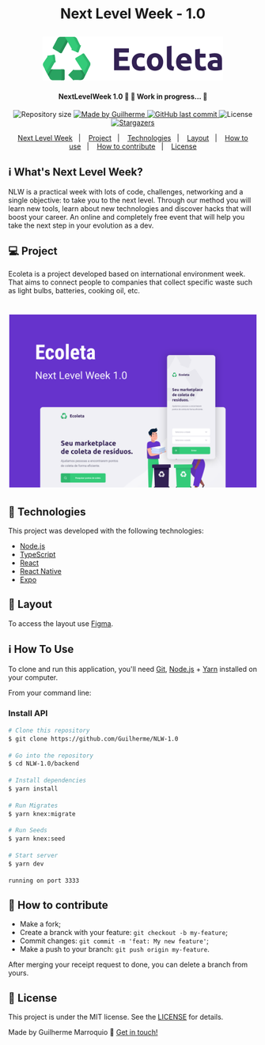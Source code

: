 <h1 align="center">Next Level Week - 1.0</h1>

<h2 align="center">
  <img alt="Ecoleta" src=".github/logo.svg" title="Ecoleta Logo"/>
</h2>

<h4 align="center"> 
	NextLevelWeek 1.0 🚀 🚧 Work in progress... 🚧
</h4>
<p align="center">
  <img alt="Repository size" src="https://img.shields.io/github/repo-size/gmarroquio/NLW-1.0-ecoleta">
	
  <a href="https://www.linkedin.com/in/gmarroquio/">
    <img alt="Made by Guilherme" src="https://img.shields.io/badge/made%20by-Guilherme-%2304D361">
  </a>

  <a href="https://github.com/Guilherme/NLW-1.0/commits/master">
    <img alt="GitHub last commit" src="https://img.shields.io/github/last-commit/gmarroquio/NLW-1.0-ecoleta">
  </a>

  <img alt="License" src="https://img.shields.io/badge/license-MIT-brightgreen">
   <a href="https://github.com/gmarroquio/NLW-1.0-ecoleta/stargazers">
    <img alt="Stargazers" src="https://img.shields.io/github/stars/gmarroquio/NLW-1.0-ecoleta?style=social">
  </a>
</p>

<p align="center">
  <a href="#-nlw">Next Level Week</a>&nbsp;&nbsp;&nbsp;|&nbsp;&nbsp;&nbsp;
  <a href="#-project">Project</a>&nbsp;&nbsp;&nbsp;|&nbsp;&nbsp;&nbsp;
  <a href="#rocket-Technologies">Technologies</a>&nbsp;&nbsp;&nbsp;|&nbsp;&nbsp;&nbsp;
  <a href="#-layout">Layout</a>&nbsp;&nbsp;&nbsp;|&nbsp;&nbsp;&nbsp;
  <a href="#-how-to-use">How to use</a>&nbsp;&nbsp;&nbsp;|&nbsp;&nbsp;&nbsp;
  <a href="#-how-to-contribute">How to contribute</a>&nbsp;&nbsp;&nbsp;|&nbsp;&nbsp;&nbsp;
  <a href="#memo-license">License</a>
</p>

## ℹ️ What's Next Level Week?

NLW is a practical week with lots of code, challenges, networking and a single objective: to take you to the next level.
Through our method you will learn new tools, learn about new technologies and discover hacks that will boost your career.
An online and completely free event that will help you take the next step in your evolution as a dev.

## 💻 Project

Ecoleta is a project developed based on international environment week.
That aims to connect people to companies that collect specific waste such as light bulbs, batteries, cooking oil, etc.

<h1 align="center">
    <img alt="Example" title="Example" src=".github/capa.svg" width="500px" />
</h1>

## :rocket: Technologies

This project was developed with the following technologies:

- [Node.js][nodejs]
- [TypeScript][typescript]
- [React][reactjs]
- [React Native][rn]
- [Expo][expo]

## 🔖 Layout

To access the layout use [Figma](https://www.figma.com/file/1SxgOMojOB2zYT0Mdk28lB/).

## ℹ️ How To Use

To clone and run this application, you'll need [Git](https://git-scm.com), [Node.js][nodejs] + [Yarn][yarn] installed on your computer.

From your command line:

### Install API

```bash
# Clone this repository
$ git clone https://github.com/Guilherme/NLW-1.0

# Go into the repository
$ cd NLW-1.0/backend

# Install dependencies
$ yarn install

# Run Migrates
$ yarn knex:migrate

# Run Seeds
$ yarn knex:seed

# Start server
$ yarn dev

running on port 3333
```

## 🤔 How to contribute

- Make a fork;
- Create a branck with your feature: `git checkout -b my-feature`;
- Commit changes: `git commit -m 'feat: My new feature'`;
- Make a push to your branch: `git push origin my-feature`.

After merging your receipt request to done, you can delete a branch from yours.

## 📝 License

This project is under the MIT license. See the [LICENSE](https://github.com/Guilherme/NLW-1.0/blob/master/LICENSE) for details.

Made by Guilherme Marroquio 👋 [Get in touch!](https://www.linkedin.com/in/gmarroquio/)

[nodejs]: https://nodejs.org/
[typescript]: https://www.typescriptlang.org/
[expo]: https://expo.io/
[reactjs]: https://reactjs.org
[rn]: https://facebook.github.io/react-native/
[yarn]: https://yarnpkg.com/
[vs]: https://code.visualstudio.com/
[vceditconfig]: https://marketplace.visualstudio.com/items?itemName=EditorConfig.EditorConfig
[vceslint]: https://marketplace.visualstudio.com/items?itemName=dbaeumer.vscode-eslint
[prettier]: https://marketplace.visualstudio.com/items?itemName=esbenp.prettier-vscode
